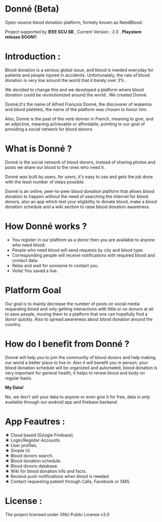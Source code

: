 # Donné (Beta)

Open-source blood donation platform, formely known as NeedBlood.

Project supported by **IEEE SCU SB** , Current Version : 2.0 , **Playstore release SOON!!**

# Introduction :

Blood donation is a serious global issue, and blood is needed everyday for patients and people injured in accidents. Unfortunately, the rate of blood donation is very low around the world that it barely over 3% .

We decided to change this and we developed a platform where blood donation could be revolutionized around the world.. 
We created Donné.

Donné,It's the name of Alfred François Donné, the discoverer of leukemia and blood platelets, the name of the platform was chosen to honor him.

Also, Donné is the past of the verb donner in French, meaning to give, and an adjective, meaning achievable or affordable, pointing to our goal of providing a social network for blood donors.


# What is Donné ?

Donné is the social network of blood donors, instead of sharing photos and posts we share our blood to the ones who need it.

Donné was built by users, for users, it's easy to use and gets the job done with the least number of steps possible.  

Donné is an online, peer-to-peer blood donation platform that allows blood donation to happen without the need of searching the internet for blood donors, also an app which test your eligibility to donate blood, make a blood donation schedule and a wiki section to raise blood donation awareness.


# How Donné works ?

- You register in our platform as a donor then you are available to anyone who need blood.
- People who need blood will send requests by city and blood type.
- Corresponding people will receive notifications with required blood and contact data.
- Relax and wait for someone to contact you.
- Voila! You saved a live.

# Platform Goal

Our goal is to mainly decrease the number of posts on social media requesting blood and only getting interactions with little or no donors at all to save people, moving them to a platform that one can hopefully find a donor quickly. Also to spread awareness about blood donation around the country.


# How do I benefit from Donné ?

Donné will help you to join the community of blood donors and help making our world a better place to live in. Also it will benefit you in person; your blood donation schedule will be organized and automated, blood donation is very important for general health, it helps to renew blood and body on regular basis.

**My Data!**

No, we don't sell your data to anyone or even give it for free, data is only available through our android app and firebase backend.


# App Feautres :

★ Cloud based (Google Firebase). <br/>
★ Login/Register Accounts.<br/>
★ User profiles.<br/>
★ Simple UI.<br/>
★ Blood donors search.<br/>
★ Blood donation schedule.<br/>
★ Blood donors database.   <br/>
★ Wiki for blood donation info and facts.   <br/>
★ Receive push notifications when blood is needed.<br/>
★ Contact requesting patient through Calls, Facebook or SMS.<br/>


# License :

The project licensed under GNU Public License v3.0
 
